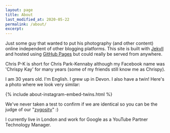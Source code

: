 ```yaml
---
layout: page
title: About
last_modified_at: 2020-05-22
permalink: /about/
excerpt:
---
```


Just some guy that wanted to put his photography (and other content) online independent of other blogging platforms. This site is built with [Jekyll][jekyll] and hosted using [GitHub Pages][github-pages] but could really be served from anywhere.

Chris P-K is short for Chris Park-Kennaby although my Facebook name was 'Chrispy Kay' for many years (some of my friends still know me as Chrispy).

I am 30 years old. I'm English. I grew up in Devon. I also have a twin! Here's a photo where we look very similar:

{% include about-instagram-embed-twins.html %}

We've never taken a test to confirm if we are identical so you can be the judge of our "[zygosity][zygosity]" :)

I currently live in London and work for Google as a YouTube Partner Technology Manager.

[jekyll]: https://jekyllrb.com/
[github-pages]: https://pages.github.com/
[zygosity]: https://en.wikipedia.org/wiki/Zygosity